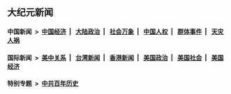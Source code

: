 ## 大纪元新闻

#### 中国新闻 &nbsp;>&nbsp; [中国经济](indexes/ncid283/README.md?07152045) &nbsp;| &nbsp; [大陆政治](indexes/ncid277/README.md?07152045) &nbsp;| &nbsp; [社会万象](indexes/ncid282/README.md?07152045) &nbsp;| &nbsp; [中国人权](indexes/ncid278/README.md?07152045) &nbsp;| &nbsp; [群体事件](indexes/ncid279/README.md?07152045) &nbsp;| &nbsp; [天灾人祸](indexes/ncid280/README.md?07152045)

#### 国际新闻 &nbsp;>&nbsp; [美中关系](indexes/nf1412576/README.md?07152045) &nbsp;| &nbsp; [台湾新闻](indexes/ncid1349361/README.md?07152045) &nbsp;| &nbsp; [香港新闻](indexes/ncid1349362/README.md?07152045) &nbsp;| &nbsp; [美国政治](indexes/ncid1078159/README.md?07152045) &nbsp;| &nbsp; [美国社会](indexes/ncid1078160/README.md?07152045) &nbsp;| &nbsp; [美国经济](indexes/ncid1078158/README.md?07152045)

#### 特别专题 &nbsp;>&nbsp; [中共百年历史](https://github.com/easy2view/epoch-special/blob/master/README.md?07152045)  
